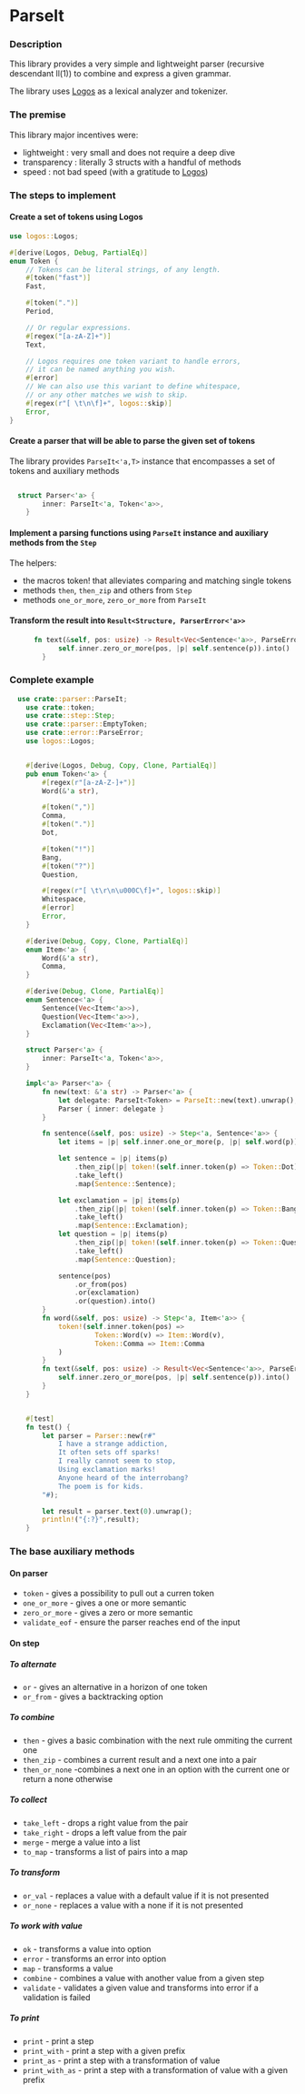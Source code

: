 # ParseIt

### Description
This library provides a very simple and lightweight parser (recursive descendant ll(1)) to combine and express 
a given grammar.

The library uses [Logos](https://github.com/maciejhirsz/logos) as a lexical analyzer and tokenizer.

### The premise

This library major incentives were:
 - lightweight : very small and does not require a deep dive
 - transparency : literally 3 structs with a handful of methods
 - speed : not bad speed (with a gratitude to [Logos](https://github.com/maciejhirsz/logos))


### The steps to implement

#### Create a set of tokens using Logos
```rust
use logos::Logos;

#[derive(Logos, Debug, PartialEq)]
enum Token {
    // Tokens can be literal strings, of any length.
    #[token("fast")]
    Fast,

    #[token(".")]
    Period,

    // Or regular expressions.
    #[regex("[a-zA-Z]+")]
    Text,

    // Logos requires one token variant to handle errors,
    // it can be named anything you wish.
    #[error]
    // We can also use this variant to define whitespace,
    // or any other matches we wish to skip.
    #[regex(r"[ \t\n\f]+", logos::skip)]
    Error,
}
```

#### Create a parser that will be able to parse the given set of tokens
The library provides `ParseIt<'a,T>` instance that encompasses a set of tokens and auxiliary methods
```rust

  struct Parser<'a> {
        inner: ParseIt<'a, Token<'a>>,
    }

```

#### Implement a parsing functions using `ParseIt` instance and auxiliary methods from the `Step`
The helpers:
 - the macros token! that alleviates comparing and matching single tokens
 - methods `then`, `then_zip` and others from `Step`
 - methods `one_or_more`, `zero_or_more` from `ParseIt`

#### Transform the result into `Result<Structure, ParserError<'a>>`
```rust
      fn text(&self, pos: usize) -> Result<Vec<Sentence<'a>>, ParseError<'a>> {
            self.inner.zero_or_more(pos, |p| self.sentence(p)).into()
        }
```

### Complete example
```rust
  use crate::parser::ParseIt;
    use crate::token;
    use crate::step::Step;
    use crate::parser::EmptyToken;
    use crate::error::ParseError;
    use logos::Logos;


    #[derive(Logos, Debug, Copy, Clone, PartialEq)]
    pub enum Token<'a> {
        #[regex(r"[a-zA-Z-]+")]
        Word(&'a str),

        #[token(",")]
        Comma,
        #[token(".")]
        Dot,

        #[token("!")]
        Bang,
        #[token("?")]
        Question,

        #[regex(r"[ \t\r\n\u000C\f]+", logos::skip)]
        Whitespace,
        #[error]
        Error,
    }

    #[derive(Debug, Copy, Clone, PartialEq)]
    enum Item<'a> {
        Word(&'a str),
        Comma,
    }

    #[derive(Debug, Clone, PartialEq)]
    enum Sentence<'a> {
        Sentence(Vec<Item<'a>>),
        Question(Vec<Item<'a>>),
        Exclamation(Vec<Item<'a>>),
    }

    struct Parser<'a> {
        inner: ParseIt<'a, Token<'a>>,
    }

    impl<'a> Parser<'a> {
        fn new(text: &'a str) -> Parser<'a> {
            let delegate: ParseIt<Token> = ParseIt::new(text).unwrap();
            Parser { inner: delegate }
        }

        fn sentence(&self, pos: usize) -> Step<'a, Sentence<'a>> {
            let items = |p| self.inner.one_or_more(p, |p| self.word(p));

            let sentence = |p| items(p)
                .then_zip(|p| token!(self.inner.token(p) => Token::Dot))
                .take_left()
                .map(Sentence::Sentence);

            let exclamation = |p| items(p)
                .then_zip(|p| token!(self.inner.token(p) => Token::Bang))
                .take_left()
                .map(Sentence::Exclamation);
            let question = |p| items(p)
                .then_zip(|p| token!(self.inner.token(p) => Token::Question))
                .take_left()
                .map(Sentence::Question);

            sentence(pos)
                .or_from(pos)
                .or(exclamation)
                .or(question).into()
        }
        fn word(&self, pos: usize) -> Step<'a, Item<'a>> {
            token!(self.inner.token(pos) =>
                     Token::Word(v) => Item::Word(v),
                     Token::Comma => Item::Comma
            )
        }
        fn text(&self, pos: usize) -> Result<Vec<Sentence<'a>>, ParseError<'a>> {
            self.inner.zero_or_more(pos, |p| self.sentence(p)).into()
        }
    }


    #[test]
    fn test() {
        let parser = Parser::new(r#"
            I have a strange addiction,
            It often sets off sparks!
            I really cannot seem to stop,
            Using exclamation marks!
            Anyone heard of the interrobang?
            The poem is for kids.
        "#);

        let result = parser.text(0).unwrap();
        println!("{:?}",result);
    }
```
### The base auxiliary methods

#### On parser
 - `token` - gives a possibility to pull out a curren token
 - `one_or_more` - gives a one or more semantic
 - `zero_or_more` - gives a zero or more semantic
 - `validate_eof` - ensure the parser reaches end of the input

#### On step

##### To alternate
 - `or` - gives an alternative in a horizon of one token
 - `or_from` - gives a backtracking option 
##### To combine
 - `then` - gives a basic combination with the next rule ommiting the current one
 - `then_zip` - combines a current result and a next one into a pair
 - `then_or_none` -combines a next one in an option with the current one or return a none otherwise

##### To collect
 - `take_left` - drops a right value from the pair
 - `take_right` - drops a left value from the pair
 - `merge` - merge a value into a list
 - `to_map` - transforms a list of pairs into a map

##### To transform
 - `or_val` - replaces a value with a default value if it is not presented
 - `or_none` - replaces a value with a none if it is not presented

##### To work with value
 - `ok` - transforms a value into option
 - `error` - transforms an error into option
 - `map` - transforms a value
 - `combine` - combines a value with another value from a given step
 - `validate` - validates a given value and transforms into error if a validation is failed

##### To print
 - `print` - print a step
 - `print_with` - print a step with a given prefix
 - `print_as` - print a step with a transformation of value 
 - `print_with_as` - print a step with a transformation of value with a given prefix 

